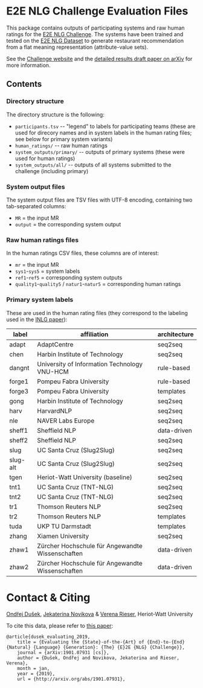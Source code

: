 E2E NLG Challenge Evaluation Files
==================================

This package contains outputs of participating systems and raw human ratings for the
[E2E NLG Challenge](http://www.macs.hw.ac.uk/InteractionLab/E2E/). The systems have
been trained and tested on the [E2E NLG Dataset](https://github.com/tuetschek/e2e-dataset) 
to generate restaurant recommendation from a flat meaning representation (attribute-value 
sets).

See the [Challenge website](http://www.macs.hw.ac.uk/InteractionLab/E2E/) and the
[detailed results draft paper on arXiv](https://arxiv.org/abs/1901.07931) for more
information.

Contents
--------

### Directory structure

The directory structure is the following:

- `participants.tsv` -- "legend" to labels for participating teams 
    (these are used for direcory names and in system labels in the human
    rating files; see below for primary system variants)
- `human_ratings/` -- raw human ratings
- `system_outputs/primary/` -- outputs of primary systems (these were
    used for human ratings)
- `system_outputs/all/` -- outputs of all systems submitted to the
    challenge (including primary)


### System output files

The system output files are TSV files with UTF-8 encoding, containing two tab-separated columns:
* `MR` = the input MR
* `output` = the corresponding system output


### Raw human ratings files

In the human ratings CSV files, these columns are of interest:
- `mr` = the input MR
- `sys1`-`sys5` = system labels
- `ref1`-`ref5` = corresponding system outputs
- `quality1`-`quality5` / `natur1`-`natur5` = corresponding human ratings


### Primary system labels


These are used in the human rating files (they correspond to the labeling used
in the [INLG paper](http://aclweb.org/anthology/W18-6539)):

| label    | affiliation                                      | architecture |
|----------|--------------------------------------------------|--------------|
| adapt    | AdaptCentre                                      | seq2seq      |
| chen     | Harbin Institute of Technology                   | seq2seq      |
| dangnt   | University of Information Technology VNU-HCM     | rule-based   |
| forge1   | Pompeu Fabra University                          | rule-based   |
| forge3   | Pompeu Fabra University                          | templates    |
| gong     | Harbin Institute of Technology                   | seq2seq      |
| harv     | HarvardNLP                                       | seq2seq      |
| nle      | NAVER Labs Europe                                | seq2seq      |
| sheff1   | Sheffield NLP                                    | data-driven  |
| sheff2   | Sheffield NLP                                    | seq2seq      |
| slug     | UC Santa Cruz (Slug2Slug)                        | seq2seq      |
| slug-alt | UC Santa Cruz (Slug2Slug)                        | seq2seq      |
| tgen     | Heriot-Watt University (baseline)                | seq2seq      |
| tnt1     | UC Santa Cruz (TNT-NLG)                          | seq2seq      |
| tnt2     | UC Santa Cruz (TNT-NLG)                          | seq2seq      |
| tr1      | Thomson Reuters NLP                              | seq2seq      |
| tr2      | Thomson Reuters NLP                              | templates    |
| tuda     | UKP TU Darmstadt                                 | templates    |
| zhang    | Xiamen University                                | seq2seq      |
| zhaw1    | Zürcher Hochschule für Angewandte Wissenschaften | data-driven  |
| zhaw2    | Zürcher Hochschule für Angewandte Wissenschaften | data-driven  |


Contact & Citing
================

[Ondřej Dušek](http://github.com/tuetschek/), [Jekaterina Novikova](https://github.com/jeknov) & [Verena Rieser](https://github.com/verenarieser),
Heriot-Watt University

To cite this data, please refer to [this paper](http://arxiv.org/abs/1901.07931):
```
@article{dusek_evaluating_2019,
	title = {Evaluating the {State}-of-the-{Art} of {End}-to-{End} {Natural} {Language} {Generation}: {The} {E}2E {NLG} {Challenge}},
	journal = {arXiv:1901.07931 [cs]},
	author = {Dušek, Ondřej and Novikova, Jekaterina and Rieser, Verena},
	month = jan,
	year = {2019},
	url = {http://arxiv.org/abs/1901.07931},
```




